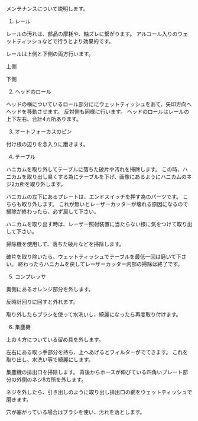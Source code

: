 メンテナンスについて説明します。

1. レール

レールの汚れは、部品の摩耗や、軸ズレに繋がります。
アルコール入りのウェットティッシュなどで行うとより効果的です。

レールは上側と下側の両方行います。

上側


下側




2. ヘッドのロール

ヘッドの横についているロール部分ににウェットティッシュをあて、矢印方向へ
ヘッドを移動させます。
反対側も同様に行います。
ヘッドのロールはレールの上下左右、合計4カ所あります。

3. オートフォーカスのピン

付け根の辺りを念入りに磨きます。


4. テーブル

ハニカムを取り外してテーブルに落ちた破片や汚れを掃除します。
この時、ハニカムを取り出し易くする為にテーブルを下げ、画像にあるようにハニカムのネジ2カ所を取り外します。



ハニカムの左下にあるプレートは、エンドスイッチを押す為のパーツです。
こちらも取り外します。
これが無いとレーザーカッターが壊れる原因になるので掃除が終わったら、必ず戻して下さい。




ハニカムを取り出す時は、レーザー照射装置に当たらない様に気をつけて取り出して下さい。





掃除機を使用して、落ちた破片などを掃除します。


破片を取り除いたら、ウェットティッシュでテーブルを最低一回は磨いて下さい。
終わったらハニカムを戻してレーザーカッター内部の掃除は終了です。



5. コンプレッサ

奥側にあるオレンジ部分を外します。


反時計回りに回すと外れます。


取り外したらブラシを使って水洗いし、綺麗になったら再度取り付けます。



6. 集塵機

上の４方についている留め具を外します。


左右にある取っ手部分を持ち、上へあげるとフィルターがでてきます。
これを取り出し、水洗い等で綺麗にします。




集塵機の排出口を掃除します。
背後からホースが伸びている四角いプレート部分の外側のネジ8カ所を外します。


ネジを外したら、引き出しのように取り出し排出口の網をウェットティッシュで磨きます。


穴が塞がっている場合はブラシを使い、汚れを落とします。


